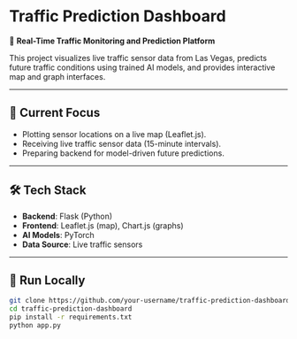 # Traffic Prediction Dashboard

🚦 **Real-Time Traffic Monitoring and Prediction Platform**

This project visualizes live traffic sensor data from Las Vegas, predicts future traffic conditions using trained AI models, and provides interactive map and graph interfaces.

---

## 📍 Current Focus

- Plotting sensor locations on a live map (Leaflet.js).
- Receiving live traffic sensor data (15-minute intervals).
- Preparing backend for model-driven future predictions.

---

## 🛠️ Tech Stack

- **Backend**: Flask (Python)
- **Frontend**: Leaflet.js (map), Chart.js (graphs)
- **AI Models**: PyTorch
- **Data Source**: Live traffic sensors

---

## 🚀 Run Locally

```bash
git clone https://github.com/your-username/traffic-prediction-dashboard.git
cd traffic-prediction-dashboard
pip install -r requirements.txt
python app.py
